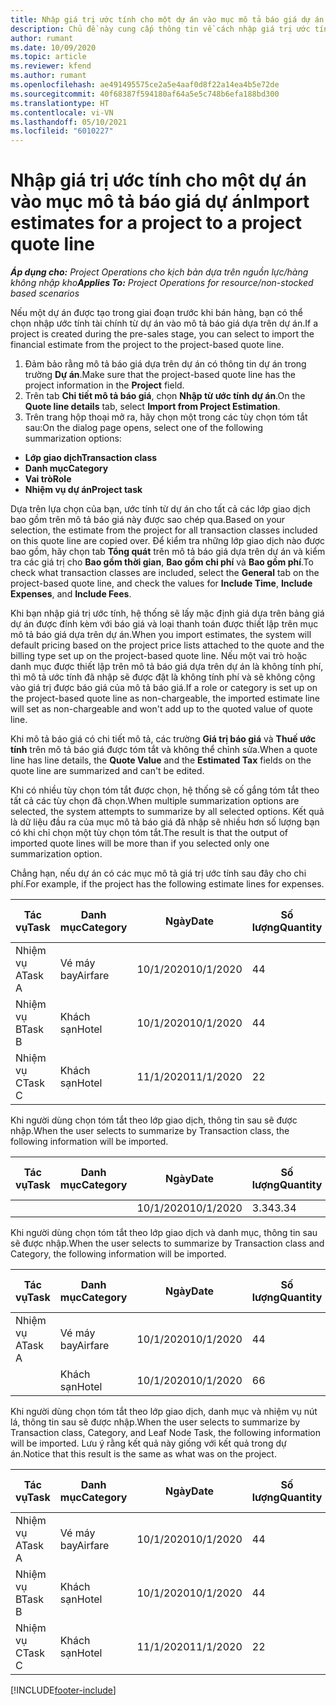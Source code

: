 ```yaml
---
title: Nhập giá trị ước tính cho một dự án vào mục mô tả báo giá dự án
description: Chủ đề này cung cấp thông tin về cách nhập giá trị ước tính từ một dự án vào mục mô tả báo giá dự án.
author: rumant
ms.date: 10/09/2020
ms.topic: article
ms.reviewer: kfend
ms.author: rumant
ms.openlocfilehash: ae491495575ce2a5e4aaf0d8f22a14ea4b5e72de
ms.sourcegitcommit: 40f68387f594180af64a5e5c748b6efa188bd300
ms.translationtype: HT
ms.contentlocale: vi-VN
ms.lasthandoff: 05/10/2021
ms.locfileid: "6010227"
---
```

# <a name="import-estimates-for-a-project-to-a-project-quote-line"></a><span data-ttu-id="e77bb-103">Nhập giá trị ước tính cho một dự án vào mục mô tả báo giá dự án</span><span class="sxs-lookup"><span data-stu-id="e77bb-103">Import estimates for a project to a project quote line</span></span>

<span data-ttu-id="e77bb-104">_**Áp dụng cho:** Project Operations cho kịch bản dựa trên nguồn lực/hàng không nhập kho_</span><span class="sxs-lookup"><span data-stu-id="e77bb-104">_**Applies To:** Project Operations for resource/non-stocked based scenarios_</span></span>


<span data-ttu-id="e77bb-105">Nếu một dự án được tạo trong giai đoạn trước khi bán hàng, bạn có thể chọn nhập ước tính tài chính từ dự án vào mô tả báo giá dựa trên dự án.</span><span class="sxs-lookup"><span data-stu-id="e77bb-105">If a project is created during the pre-sales stage, you can select to import the financial estimate from the project to the project-based quote line.</span></span>

1. <span data-ttu-id="e77bb-106">Đảm bảo rằng mô tả báo giá dựa trên dự án có thông tin dự án trong trường **Dự án**.</span><span class="sxs-lookup"><span data-stu-id="e77bb-106">Make sure that the project-based quote line has the project information in the **Project** field.</span></span>
2. <span data-ttu-id="e77bb-107">Trên tab **Chi tiết mô tả báo giá**, chọn **Nhập từ ước tính dự án**.</span><span class="sxs-lookup"><span data-stu-id="e77bb-107">On the **Quote line details** tab, select **Import from Project Estimation**.</span></span>
3. <span data-ttu-id="e77bb-108">Trên trang hộp thoại mở ra, hãy chọn một trong các tùy chọn tóm tắt sau:</span><span class="sxs-lookup"><span data-stu-id="e77bb-108">On the dialog page opens, select one of the following summarization options:</span></span>

  - <span data-ttu-id="e77bb-109">**Lớp giao dịch**</span><span class="sxs-lookup"><span data-stu-id="e77bb-109">**Transaction class**</span></span>
  - <span data-ttu-id="e77bb-110">**Danh mục**</span><span class="sxs-lookup"><span data-stu-id="e77bb-110">**Category**</span></span>
  - <span data-ttu-id="e77bb-111">**Vai trò**</span><span class="sxs-lookup"><span data-stu-id="e77bb-111">**Role**</span></span> 
  - <span data-ttu-id="e77bb-112">**Nhiệm vụ dự án**</span><span class="sxs-lookup"><span data-stu-id="e77bb-112">**Project task**</span></span>

<span data-ttu-id="e77bb-113">Dựa trên lựa chọn của bạn, ước tính từ dự án cho tất cả các lớp giao dịch bao gồm trên mô tả báo giá này được sao chép qua.</span><span class="sxs-lookup"><span data-stu-id="e77bb-113">Based on your selection, the estimate from the project for all transaction classes included on this quote line are copied over.</span></span> <span data-ttu-id="e77bb-114">Để kiểm tra những lớp giao dịch nào được bao gồm, hãy chọn tab **Tổng quát** trên mô tả báo giá dựa trên dự án và kiểm tra các giá trị cho **Bao gồm thời gian**, **Bao gồm chi phí** và **Bao gồm phí**.</span><span class="sxs-lookup"><span data-stu-id="e77bb-114">To check what transaction classes are included, select the **General** tab on the project-based quote line, and check the values for **Include Time**, **Include Expenses**, and **Include Fees**.</span></span>

<span data-ttu-id="e77bb-115">Khi bạn nhập giá trị ước tính, hệ thống sẽ lấy mặc định giá dựa trên bảng giá dự án được đính kèm với báo giá và loại thanh toán được thiết lập trên mục mô tả báo giá dựa trên dự án.</span><span class="sxs-lookup"><span data-stu-id="e77bb-115">When you import estimates, the system will default pricing based on the project price lists attached to the quote and the billing type set up on the project-based quote line.</span></span> <span data-ttu-id="e77bb-116">Nếu một vai trò hoặc danh mục được thiết lập trên mô tả báo giá dựa trên dự án là không tính phí, thì mô tả ước tính đã nhập sẽ được đặt là không tính phí và sẽ không cộng vào giá trị được báo giá của mô tả báo giá.</span><span class="sxs-lookup"><span data-stu-id="e77bb-116">If a role or category is set up on the project-based quote line as non-chargeable, the imported estimate line will set as non-chargeable and won't add up to the quoted value of quote line.</span></span>

<span data-ttu-id="e77bb-117">Khi mô tả báo giá có chi tiết mô tả, các trường **Giá trị báo giá** và **Thuế ước tính** trên mô tả báo giá được tóm tắt và không thể chỉnh sửa.</span><span class="sxs-lookup"><span data-stu-id="e77bb-117">When a quote line has line details, the **Quote Value** and the **Estimated Tax** fields on the quote line are summarized and can't be edited.</span></span>

<span data-ttu-id="e77bb-118">Khi có nhiều tùy chọn tóm tắt được chọn, hệ thống sẽ cố gắng tóm tắt theo tất cả các tùy chọn đã chọn.</span><span class="sxs-lookup"><span data-stu-id="e77bb-118">When multiple summarization options are selected, the system attempts to summarize by all selected options.</span></span> <span data-ttu-id="e77bb-119">Kết quả là dữ liệu đầu ra của mục mô tả báo giá đã nhập sẽ nhiều hơn số lượng bạn có khi chỉ chọn một tùy chọn tóm tắt.</span><span class="sxs-lookup"><span data-stu-id="e77bb-119">The result is that the output of imported quote lines will be more than if you selected only one summarization option.</span></span>

<span data-ttu-id="e77bb-120">Chẳng hạn, nếu dự án có các mục mô tả giá trị ước tính sau đây cho chi phí.</span><span class="sxs-lookup"><span data-stu-id="e77bb-120">For example, if the project has the following estimate lines for expenses.</span></span>

| <span data-ttu-id="e77bb-121">Tác vụ</span><span class="sxs-lookup"><span data-stu-id="e77bb-121">Task</span></span> | <span data-ttu-id="e77bb-122">Danh mục</span><span class="sxs-lookup"><span data-stu-id="e77bb-122">Category</span></span> | <span data-ttu-id="e77bb-123">Ngày</span><span class="sxs-lookup"><span data-stu-id="e77bb-123">Date</span></span> | <span data-ttu-id="e77bb-124">Số lượng</span><span class="sxs-lookup"><span data-stu-id="e77bb-124">Quantity</span></span> | <span data-ttu-id="e77bb-125">Đơn giá</span><span class="sxs-lookup"><span data-stu-id="e77bb-125">Unit price</span></span> | <span data-ttu-id="e77bb-126">Số lượng</span><span class="sxs-lookup"><span data-stu-id="e77bb-126">Amount</span></span> |
| --- | --- | --- | --- | --- | --- |
| <span data-ttu-id="e77bb-127">Nhiệm vụ A</span><span class="sxs-lookup"><span data-stu-id="e77bb-127">Task A</span></span> | <span data-ttu-id="e77bb-128">Vé máy bay</span><span class="sxs-lookup"><span data-stu-id="e77bb-128">Airfare</span></span> | <span data-ttu-id="e77bb-129">10/1/2020</span><span class="sxs-lookup"><span data-stu-id="e77bb-129">10/1/2020</span></span> | <span data-ttu-id="e77bb-130">4</span><span class="sxs-lookup"><span data-stu-id="e77bb-130">4</span></span> | <span data-ttu-id="e77bb-131">400</span><span class="sxs-lookup"><span data-stu-id="e77bb-131">400</span></span> | <span data-ttu-id="e77bb-132">1600</span><span class="sxs-lookup"><span data-stu-id="e77bb-132">1600</span></span> |
| <span data-ttu-id="e77bb-133">Nhiệm vụ B</span><span class="sxs-lookup"><span data-stu-id="e77bb-133">Task B</span></span> | <span data-ttu-id="e77bb-134">Khách sạn</span><span class="sxs-lookup"><span data-stu-id="e77bb-134">Hotel</span></span> | <span data-ttu-id="e77bb-135">10/1/2020</span><span class="sxs-lookup"><span data-stu-id="e77bb-135">10/1/2020</span></span> | <span data-ttu-id="e77bb-136">4</span><span class="sxs-lookup"><span data-stu-id="e77bb-136">4</span></span> | <span data-ttu-id="e77bb-137">200</span><span class="sxs-lookup"><span data-stu-id="e77bb-137">200</span></span> | <span data-ttu-id="e77bb-138">800</span><span class="sxs-lookup"><span data-stu-id="e77bb-138">800</span></span> |
| <span data-ttu-id="e77bb-139">Nhiệm vụ C</span><span class="sxs-lookup"><span data-stu-id="e77bb-139">Task C</span></span> | <span data-ttu-id="e77bb-140">Khách sạn</span><span class="sxs-lookup"><span data-stu-id="e77bb-140">Hotel</span></span> | <span data-ttu-id="e77bb-141">11/1/2020</span><span class="sxs-lookup"><span data-stu-id="e77bb-141">11/1/2020</span></span> | <span data-ttu-id="e77bb-142">2</span><span class="sxs-lookup"><span data-stu-id="e77bb-142">2</span></span> | <span data-ttu-id="e77bb-143">200</span><span class="sxs-lookup"><span data-stu-id="e77bb-143">200</span></span> | <span data-ttu-id="e77bb-144">400</span><span class="sxs-lookup"><span data-stu-id="e77bb-144">400</span></span> |

<span data-ttu-id="e77bb-145">Khi người dùng chọn tóm tắt theo lớp giao dịch, thông tin sau sẽ được nhập.</span><span class="sxs-lookup"><span data-stu-id="e77bb-145">When the user selects to summarize by Transaction class, the following information will be imported.</span></span>

| <span data-ttu-id="e77bb-146">Tác vụ</span><span class="sxs-lookup"><span data-stu-id="e77bb-146">Task</span></span> | <span data-ttu-id="e77bb-147">Danh mục</span><span class="sxs-lookup"><span data-stu-id="e77bb-147">Category</span></span> | <span data-ttu-id="e77bb-148">Ngày</span><span class="sxs-lookup"><span data-stu-id="e77bb-148">Date</span></span> | <span data-ttu-id="e77bb-149">Số lượng</span><span class="sxs-lookup"><span data-stu-id="e77bb-149">Quantity</span></span> | <span data-ttu-id="e77bb-150">Đơn giá</span><span class="sxs-lookup"><span data-stu-id="e77bb-150">Unit price</span></span> | <span data-ttu-id="e77bb-151">Số lượng</span><span class="sxs-lookup"><span data-stu-id="e77bb-151">Amount</span></span> |
| --- | --- | --- | --- | --- | --- |
| | | <span data-ttu-id="e77bb-152">10/1/2020</span><span class="sxs-lookup"><span data-stu-id="e77bb-152">10/1/2020</span></span> | <span data-ttu-id="e77bb-153">3.34</span><span class="sxs-lookup"><span data-stu-id="e77bb-153">3.34</span></span> | <span data-ttu-id="e77bb-154">840</span><span class="sxs-lookup"><span data-stu-id="e77bb-154">840</span></span> | <span data-ttu-id="e77bb-155">2800</span><span class="sxs-lookup"><span data-stu-id="e77bb-155">2800</span></span> |

<span data-ttu-id="e77bb-156">Khi người dùng chọn tóm tắt theo lớp giao dịch và danh mục, thông tin sau sẽ được nhập.</span><span class="sxs-lookup"><span data-stu-id="e77bb-156">When the user selects to summarize by Transaction class and Category, the following information will be imported.</span></span>

| <span data-ttu-id="e77bb-157">Tác vụ</span><span class="sxs-lookup"><span data-stu-id="e77bb-157">Task</span></span> | <span data-ttu-id="e77bb-158">Danh mục</span><span class="sxs-lookup"><span data-stu-id="e77bb-158">Category</span></span> | <span data-ttu-id="e77bb-159">Ngày</span><span class="sxs-lookup"><span data-stu-id="e77bb-159">Date</span></span> | <span data-ttu-id="e77bb-160">Số lượng</span><span class="sxs-lookup"><span data-stu-id="e77bb-160">Quantity</span></span> | <span data-ttu-id="e77bb-161">Đơn giá</span><span class="sxs-lookup"><span data-stu-id="e77bb-161">Unit price</span></span> | <span data-ttu-id="e77bb-162">Số lượng</span><span class="sxs-lookup"><span data-stu-id="e77bb-162">Amount</span></span> |
| --- | --- | --- | --- | --- | --- |
| <span data-ttu-id="e77bb-163">Nhiệm vụ A</span><span class="sxs-lookup"><span data-stu-id="e77bb-163">Task A</span></span> | <span data-ttu-id="e77bb-164">Vé máy bay</span><span class="sxs-lookup"><span data-stu-id="e77bb-164">Airfare</span></span> | <span data-ttu-id="e77bb-165">10/1/2020</span><span class="sxs-lookup"><span data-stu-id="e77bb-165">10/1/2020</span></span> | <span data-ttu-id="e77bb-166">4</span><span class="sxs-lookup"><span data-stu-id="e77bb-166">4</span></span> | <span data-ttu-id="e77bb-167">400</span><span class="sxs-lookup"><span data-stu-id="e77bb-167">400</span></span> | <span data-ttu-id="e77bb-168">1600</span><span class="sxs-lookup"><span data-stu-id="e77bb-168">1600</span></span> |
| | <span data-ttu-id="e77bb-169">Khách sạn</span><span class="sxs-lookup"><span data-stu-id="e77bb-169">Hotel</span></span> | <span data-ttu-id="e77bb-170">10/1/2020</span><span class="sxs-lookup"><span data-stu-id="e77bb-170">10/1/2020</span></span> | <span data-ttu-id="e77bb-171">6</span><span class="sxs-lookup"><span data-stu-id="e77bb-171">6</span></span> | <span data-ttu-id="e77bb-172">200</span><span class="sxs-lookup"><span data-stu-id="e77bb-172">200</span></span> | <span data-ttu-id="e77bb-173">1200</span><span class="sxs-lookup"><span data-stu-id="e77bb-173">1200</span></span> |

<span data-ttu-id="e77bb-174">Khi người dùng chọn tóm tắt theo lớp giao dịch, danh mục và nhiệm vụ nút lá, thông tin sau sẽ được nhập.</span><span class="sxs-lookup"><span data-stu-id="e77bb-174">When the user selects to summarize by Transaction class, Category, and Leaf Node Task, the following information will be imported.</span></span> <span data-ttu-id="e77bb-175">Lưu ý rằng kết quả này giống với kết quả trong dự án.</span><span class="sxs-lookup"><span data-stu-id="e77bb-175">Notice that this result is the same as what was on the project.</span></span>

| <span data-ttu-id="e77bb-176">Tác vụ</span><span class="sxs-lookup"><span data-stu-id="e77bb-176">Task</span></span> | <span data-ttu-id="e77bb-177">Danh mục</span><span class="sxs-lookup"><span data-stu-id="e77bb-177">Category</span></span> | <span data-ttu-id="e77bb-178">Ngày</span><span class="sxs-lookup"><span data-stu-id="e77bb-178">Date</span></span> | <span data-ttu-id="e77bb-179">Số lượng</span><span class="sxs-lookup"><span data-stu-id="e77bb-179">Quantity</span></span> | <span data-ttu-id="e77bb-180">Đơn giá</span><span class="sxs-lookup"><span data-stu-id="e77bb-180">Unit price</span></span> | <span data-ttu-id="e77bb-181">Số lượng</span><span class="sxs-lookup"><span data-stu-id="e77bb-181">Amount</span></span> |
| --- | --- | --- | --- | --- | --- |
| <span data-ttu-id="e77bb-182">Nhiệm vụ A</span><span class="sxs-lookup"><span data-stu-id="e77bb-182">Task A</span></span> | <span data-ttu-id="e77bb-183">Vé máy bay</span><span class="sxs-lookup"><span data-stu-id="e77bb-183">Airfare</span></span> | <span data-ttu-id="e77bb-184">10/1/2020</span><span class="sxs-lookup"><span data-stu-id="e77bb-184">10/1/2020</span></span> | <span data-ttu-id="e77bb-185">4</span><span class="sxs-lookup"><span data-stu-id="e77bb-185">4</span></span> | <span data-ttu-id="e77bb-186">400</span><span class="sxs-lookup"><span data-stu-id="e77bb-186">400</span></span> | <span data-ttu-id="e77bb-187">1600</span><span class="sxs-lookup"><span data-stu-id="e77bb-187">1600</span></span> |
| <span data-ttu-id="e77bb-188">Nhiệm vụ B</span><span class="sxs-lookup"><span data-stu-id="e77bb-188">Task B</span></span> | <span data-ttu-id="e77bb-189">Khách sạn</span><span class="sxs-lookup"><span data-stu-id="e77bb-189">Hotel</span></span> | <span data-ttu-id="e77bb-190">10/1/2020</span><span class="sxs-lookup"><span data-stu-id="e77bb-190">10/1/2020</span></span> | <span data-ttu-id="e77bb-191">4</span><span class="sxs-lookup"><span data-stu-id="e77bb-191">4</span></span> | <span data-ttu-id="e77bb-192">200</span><span class="sxs-lookup"><span data-stu-id="e77bb-192">200</span></span> | <span data-ttu-id="e77bb-193">800</span><span class="sxs-lookup"><span data-stu-id="e77bb-193">800</span></span> |
| <span data-ttu-id="e77bb-194">Nhiệm vụ C</span><span class="sxs-lookup"><span data-stu-id="e77bb-194">Task C</span></span> | <span data-ttu-id="e77bb-195">Khách sạn</span><span class="sxs-lookup"><span data-stu-id="e77bb-195">Hotel</span></span> | <span data-ttu-id="e77bb-196">11/1/2020</span><span class="sxs-lookup"><span data-stu-id="e77bb-196">11/1/2020</span></span> | <span data-ttu-id="e77bb-197">2</span><span class="sxs-lookup"><span data-stu-id="e77bb-197">2</span></span> | <span data-ttu-id="e77bb-198">200</span><span class="sxs-lookup"><span data-stu-id="e77bb-198">200</span></span> | <span data-ttu-id="e77bb-199">400</span><span class="sxs-lookup"><span data-stu-id="e77bb-199">400</span></span> |


[!INCLUDE[footer-include](../includes/footer-banner.md)]
